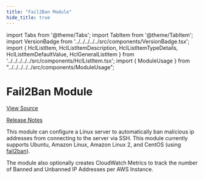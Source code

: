 ```yaml
---
title: "Fail2Ban Module"
hide_title: true
---
```


import Tabs from '@theme/Tabs';
import TabItem from '@theme/TabItem';
import VersionBadge from '../../../../../src/components/VersionBadge.tsx';
import { HclListItem, HclListItemDescription, HclListItemTypeDetails, HclListItemDefaultValue, HclGeneralListItem } from '../../../../../src/components/HclListItem.tsx';
import { ModuleUsage } from "../../../../../src/components/ModuleUsage";

<VersionBadge repoTitle="Security Modules" version="0.68.5" lastModifiedVersion="0.65.9"/>

# Fail2Ban Module

<a href="https://github.com/gruntwork-io/terraform-aws-security/tree/update-codeowners/modules/fail2ban" className="link-button" title="View the source code for this module in GitHub.">View Source</a>

<a href="https://github.com/gruntwork-io/terraform-aws-security/releases/tag/v0.65.9" className="link-button" title="Release notes for only versions which impacted this module.">Release Notes</a>

This module can configure a Linux server to automatically ban malicious ip addresses from connecting to the server
via SSH. This module currently supports Ubuntu, Amazon Linux, Amazon Linux 2, and CentOS (using
[fail2ban](https://www.fail2ban.org)).

The module also optionally creates CloudWatch Metrics to track the number of Banned and Unbanned IP Addresses per AWS
Instance.


<!-- ##DOCS-SOURCER-START
{
  "originalSources": [
    "https://github.com/gruntwork-io/terraform-aws-security/tree/v0.68.5/modules/fail2ban/readme.md",
    "https://github.com/gruntwork-io/terraform-aws-security/tree/v0.68.5/modules/fail2ban/variables.tf",
    "https://github.com/gruntwork-io/terraform-aws-security/tree/v0.68.5/modules/fail2ban/outputs.tf"
  ],
  "sourcePlugin": "module-catalog-api",
  "hash": "5bcb1ceaf7d8307cbd775fe7ae2a1561"
}
##DOCS-SOURCER-END -->
